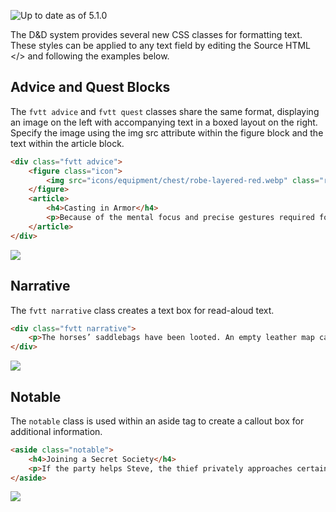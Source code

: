 ![Up to date as of 5.1.0](https://img.shields.io/static/v1?label=dnd5e&message=5.1.0&color=informational)

The D&D system provides several new CSS classes for formatting text. These styles can be applied to any text field by editing the Source HTML </> and following the examples below.

## Advice and Quest Blocks
The `fvtt advice` and `fvtt quest` classes share the same format, displaying an image on the left with accompanying text in a boxed layout on the right.
Specify the image using the img src attribute within the figure block and the text within the article block.

```html
<div class="fvtt advice">
    <figure class="icon">
        <img src="icons/equipment/chest/robe-layered-red.webp" class="round">
    </figure>
    <article>
        <h4>Casting in Armor</h4>
        <p>Because of the mental focus and precise gestures required for spellcasting, you must be proficient with the armor you are wearing to cast a spell. You are otherwise too distracted and physically hampered by your armor for spellcasting.</p>
    </article>
</div>
```
![](https://raw.githubusercontent.com/foundryvtt/dnd5e/publish-wiki/wiki/images/styles/fvttadvice.png)

## Narrative
The `fvtt narrative` class creates a text box for read-aloud text.

```html
<div class="fvtt narrative">
    <p>The horses’ saddlebags have been looted. An empty leather map case lies nearby.</p>
</div>
```
![](https://raw.githubusercontent.com/foundryvtt/dnd5e/publish-wiki/wiki/images/styles/fvttnarrative.png)

## Notable
The `notable` class is used within an aside tag to create a callout box for additional information.

```html
<aside class="notable">
    <h4>Joining a Secret Society</h4>
    <p>If the party helps Steve, the thief privately approaches certain members of the group and urges them to join the Secret Society of Stealing.</p>
</aside>
```
![](https://raw.githubusercontent.com/foundryvtt/dnd5e/publish-wiki/wiki/images/styles/fvttnotable.png)
